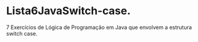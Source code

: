 # Lista6JavaSwitch-case.
7 Exercícios de Lógica de Programação em Java que envolvem a estrutura switch case.
